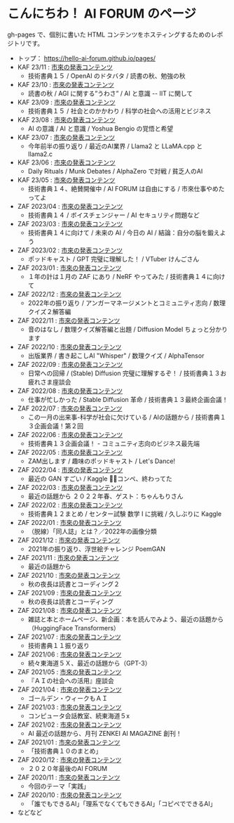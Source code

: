# こんにちわ！ AI FORUM のページ

gh-pages で、個別に書いた HTML コンテンツをホスティングするためのレポジトリです。

* トップ： https://hello-ai-forum.github.io/pages/
* KAF 23/11 : [市來の発表コンテンツ](https://hello-ai-forum.github.io/pages/KAF2311/)
  * 技術書典１５ / OpenAI のドタバタ / 読書の秋、勉強の秋
* KAF 23/10 : [市來の発表コンテンツ](https://hello-ai-forum.github.io/pages/KAF2310/)
  * 読書の秋 / AGI に関する”うわさ” / AI と意識 -- IIT に関して
* KAF 23/09 : [市來の発表コンテンツ](https://hello-ai-forum.github.io/pages/KAF2309/)
  * 技術書典１５ / 社会とのかかわり / 科学の社会への活用とビジネス
* KAF 23/08 : [市來の発表コンテンツ](https://hello-ai-forum.github.io/pages/KAF2308/)
  * AI の意識 / AI と意識 / Yoshua Bengio の覚悟と希望
* KAF 23/07 : [市來の発表コンテンツ](https://hello-ai-forum.github.io/pages/KAF2307/)
  * 今年前半の振り返り / 最近のAI業界 / Llama2 と LLaMA.cpp と llama2.c
* KAF 23/06 : [市來の発表コンテンツ](https://hello-ai-forum.github.io/pages/KAF2306/)
  * Daily Rituals / Munk Debates / AlphaZero で対戦 / 貧乏人のAI
* KAF 23/05 : [市來の発表コンテンツ](https://hello-ai-forum.github.io/pages/KAF2305/)
  * 技術書典１４、絶賛開催中 / AI FORUM は自由にする / 市來仕事やめたってよ
* ZAF 2023/04 : [市來の発表コンテンツ](https://hello-ai-forum.github.io/pages/ZAF202304/ichiki/)
  * 技術書典１４ / ボイスチェンジャー / AI セキュリティ問題など
* ZAF 2023/03 : [市來の発表コンテンツ](https://hello-ai-forum.github.io/pages/ZAF202303/ichiki/)
  * 技術書典１４に向けて / 未来の AI / 今日の AI / 結論：自分の脳を鍛えよう
* ZAF 2023/02 : [市來の発表コンテンツ](https://hello-ai-forum.github.io/pages/ZAF202302/ichiki/)
  * ポッドキャスト / GPT 完璧に理解した！ / VTuber けんごさん
* ZAF 2023/01 : [市來の発表コンテンツ](https://hello-ai-forum.github.io/pages/ZAF202301/ichiki/)
  * １年の計は１月の ZAF にあり / NeRF やってみた / 技術書典１４に向けて
* ZAF 2022/12 : [市來の発表コンテンツ](https://hello-ai-forum.github.io/pages/ZAF202212/ichiki/)
  * 2022年の振り返り / アンガーマネージメントとコミュニティ志向 / 数理クイズ２解答編
* ZAF 2022/11 : [市來の発表コンテンツ](https://hello-ai-forum.github.io/pages/ZAF202211/ichiki/)
  * 音のはなし / 数理クイズ解答編と出題 / Diffusion Model ちょっと分かります
* ZAF 2022/10 : [市來の発表コンテンツ](https://hello-ai-forum.github.io/pages/ZAF202210/ichiki/)
  * 出版業界 / 書き起こしAI "Whisper" / 数理クイズ / AlphaTensor
* ZAF 2022/09 : [市來の発表コンテンツ](https://hello-ai-forum.github.io/pages/ZAF202209/ichiki/)
  * 日常への回帰 / (Stable) Diffusion 完璧に理解するぞ！ / 技術書典１３お疲れさま座談会
* ZAF 2022/08 : [市來の発表コンテンツ](https://hello-ai-forum.github.io/pages/ZAF202208/ichiki/)
  * 仕事が忙しかった / Stable Diffusion 革命 / 技術書典１３最終企画会議！
* ZAF 2022/07 : [市來の発表コンテンツ](https://hello-ai-forum.github.io/pages/ZAF202207/ichiki/)
  * この一月の出来事-科学が社会に欠けている / AIの話題から / 技術書典１３企画会議！第２回
* ZAF 2022/06 : [市來の発表コンテンツ](https://hello-ai-forum.github.io/pages/ZAF202206/ichiki/)
  * 技術書典１３企画会議！ - コミュニティ志向のビジネス最先端
* ZAF 2022/05 : [市來の発表コンテンツ](https://hello-ai-forum.github.io/pages/ZAF202205/ichiki/)
  * ZAM出します / 趣味のポッドキャスト / Let's Dance!
* ZAF 2022/04 : [市來の発表コンテンツ](https://hello-ai-forum.github.io/pages/ZAF202204/ichiki/)
  * 最近の GAN すごい / Kaggle 🐳🐬コンペ、終わってた
* ZAF 2022/03 : [市來の発表コンテンツ](https://hello-ai-forum.github.io/pages/ZAF202203/ichiki/)
  * 最近の話題から ２０２２年春、ゲスト：ちゃんもりさん
* ZAF 2022/02 : [市來の発表コンテンツ](https://hello-ai-forum.github.io/pages/ZAF202202/ichiki/)
  * 技術書典１２まとめ / センター試験 数学 I に挑戦 / 久しぶりに Kaggle
* ZAF 2022/01 : [市來の発表コンテンツ](https://hello-ai-forum.github.io/pages/ZAF202201/ichiki/)
  * （脱線）「同人誌」とは？／2022年の画像分類
* ZAF 2021/12 : [市來の発表コンテンツ](https://hello-ai-forum.github.io/pages/ZAF202112/ichiki/)
  * 2021年の振り返り、浮世絵チャレンジ PoemGAN
* ZAF 2021/11 : [市來の発表コンテンツ](https://hello-ai-forum.github.io/pages/ZAF202111/ichiki/)
  * 最近の話題から
* ZAF 2021/10 : [市來の発表コンテンツ](https://hello-ai-forum.github.io/pages/ZAF202110/ichiki/)
  * 秋の夜長は読書とコーディング２
* ZAF 2021/09 : [市來の発表コンテンツ](https://hello-ai-forum.github.io/pages/ZAF202109/ichiki/)
  * 秋の夜長は読書とコーディング
* ZAF 2021/08 : [市來の発表コンテンツ](https://hello-ai-forum.github.io/pages/ZAF202108/ichiki/)
  * 雑誌と本とホームページ、新企画：本を読んでみよう、最近の話題から（HuggingFace Transformers）
* ZAF 2021/07 : [市來の発表コンテンツ](https://hello-ai-forum.github.io/pages/ZAF202107/ichiki/)
  * 技術書典１１振り返り
* ZAF 2021/06 : [市來の発表コンテンツ](https://hello-ai-forum.github.io/pages/ZAF202106/ichiki/)
  * 続々東海道５Ｘ、最近の話題から（GPT-3）
* ZAF 2021/05 : [市來の発表コンテンツ](https://hello-ai-forum.github.io/pages/ZAF202105/ichiki/)
  * 『ＡＩの社会への活用』座談会
* ZAF 2021/04 : [市來の発表コンテンツ](https://hello-ai-forum.github.io/pages/ZAF202104/ichiki/)
  * ゴールデン・ウィークもＡＩ
* ZAF 2021/03 : [市來の発表コンテンツ](https://hello-ai-forum.github.io/pages/ZAF202103/ichiki/)
  * コンピュータ会話教室、続東海道５x
* ZAF 2021/02 : [市來の発表コンテンツ](https://hello-ai-forum.github.io/pages/ZAF202102/ichiki/)
  * AI 最近の話題から、月刊 ZENKEI AI MAGAZINE 創刊！
* ZAF 2021/01 : [市來の発表コンテンツ](https://hello-ai-forum.github.io/pages/ZAF202101/ichiki/)
  * 「技術書典１０のまとめ」
* ZAF 2020/12 : [市來の発表コンテンツ](https://hello-ai-forum.github.io/pages/ZAF202012/ichiki/)
  * ２０２０年最後のAI FORUM
* ZAF 2020/11 : [市來の発表コンテンツ](https://hello-ai-forum.github.io/pages/ZAF202011/ichiki/)
  * 今回のテーマ「実践」
* ZAF 2020/10 : [市來の発表コンテンツ](https://hello-ai-forum.github.io/pages/ZAF202010/ichiki/)
  * 「誰でもできるAI」「理系でなくてもできるAI」「コピペでできるAI」
* などなど
